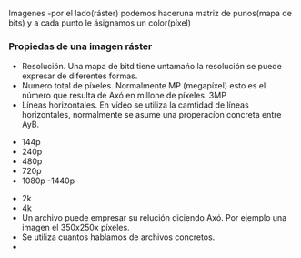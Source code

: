 
Imagenes
 -por el lado(ráster) podemos haceruna matriz de punos(mapa de bits) y a cada punto le ásignamos un color(píxel)
 

### Propiedas de una imagen ráster
* Resolución. Una mapa de bitd tiene untamańo la resolución se puede expresar de diferentes formas.
*  Numero total de píxeles. Normalmente MP (megapíxel) esto es el número que resulta de Axó en millone de píxeles.   3MP
*  Líneas horizontales. En vídeo se utiliza la camtidad de líneas horizontales, normalmente se asume una properacíon concreta entre AyB.
-  144p
-  240p
-  480p
-  720p
-  1080p
-1440p
*  2k
*  4k
*  Un archivo puede empresar su relución diciendo Axó. Por ejemplo una imagen el 350x250x píxeles.
*  Se utiliza cuantos hablamos de archivos concretos.
*    
